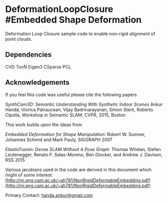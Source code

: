 # DeformationLoopClosure #Embedded Shape Deformation
Deformation Loop Closure sample code to enable non-rigid alignment of point clouds. 

## Dependencies
CVD
TooN
Eigen3
CSparse
PCL

## Acknowledgements
If you feel this code was useful please cite the following papers 

*SynthCam3D: Semantic Understanding With Synthetic Indoor Scenes*
Ankur Handa, Viorica Patraucean, Vijay Badrinarayanan, Simon Stent, Roberto Cipolla, 
Workshop in Semantic SLAM, CVPR, 2015, Boston

This work builds upon the ideas from 

*Embedded Deformation for Shape Manipulation*: 
Robert W. Sumner, Johannes Schmid and Mark Pauly, 
SIGGRAPH 2007

*ElasticFusion: Dense SLAM Without A Pose Graph*: 
Thomas Whelan, Stefan Leutenegger, Renato F. Salas-Moreno, Ben Glocker, and Andrew J. Davison,
RSS 2015

Various jacobians used in the code are derived in this document which might of some interest: [http://mi.eng.cam.ac.uk/~ah781/NonRigidDeformableEmbedding.pdf](http://mi.eng.cam.ac.uk/~ah781/NonRigidDeformableEmbedding.pdf)

Primary Contact:
handa.ankur@gmail.com
